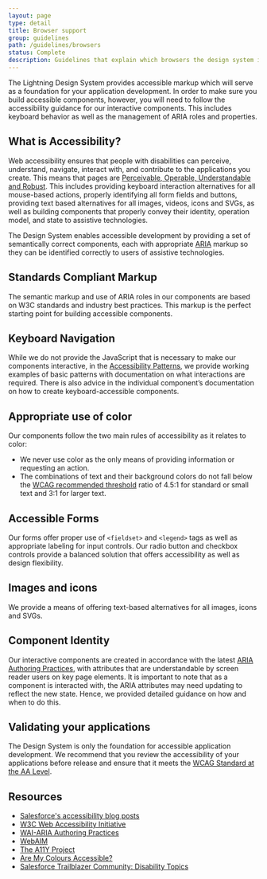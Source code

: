 ```yaml
---
layout: page
type: detail
title: Browser support
group: guidelines
path: /guidelines/browsers
status: Complete
description: Guidelines that explain which browsers the design system is optimized for
---
```

The Lightning Design System provides accessible markup which will serve as a foundation for your application development. In order to make sure you build accessible components, however, you will need to follow the accessibility guidance for our interactive components. This includes keyboard behavior as well as the management of ARIA roles and properties.

What is Accessibility?
----------------------

Web accessibility ensures that people with disabilities can perceive, understand, navigate, interact with, and contribute to the applications you create. This means that pages are [Perceivable, Operable, Understandable and Robust](https://www.w3.org/TR/WCAG20). This includes providing keyboard interaction alternatives for all mouse-based actions, properly identifying all form fields and buttons, providing text based alternatives for all images, videos, icons and SVGs, as well as building components that properly convey their identity, operation model, and state to assistive technologies.

The Design System enables accessible development by providing a set of semantically correct components, each with appropriate [ARIA](https://www.w3.org/TR/wai-aria) markup so they can be identified correctly to users of assistive technologies.

Standards Compliant Markup
--------------------------

The semantic markup and use of ARIA roles in our components are based on W3C standards and industry best practices. This markup is the perfect starting point for building accessible components.

Keyboard Navigation
-------------------

While we do not provide the JavaScript that is necessary to make our components interactive, in the [Accessibility Patterns](/accessibility/patterns/overview), we provide working examples of basic patterns with documentation on what interactions are required. There is also advice in the individual component’s documentation on how to create keyboard-accessible components.

Appropriate use of color
------------------------

Our components follow the two main rules of accessibility as it relates to color:

*   We never use color as the only means of providing information or requesting an action.
*   The combinations of text and their background colors do not fall below the [WCAG recommended threshold](https://www.w3.org/TR/UNDERSTANDING-WCAG20/visual-audio-contrast-contrast.html) ratio of 4.5:1 for standard or small text and 3:1 for larger text.

Accessible Forms
----------------

Our forms offer proper use of `<fieldset>` and `<legend>` tags as well as appropriate labeling for input controls. Our radio button and checkbox controls provide a balanced solution that offers accessibility as well as design flexibility.

Images and icons
----------------

We provide a means of offering text-based alternatives for all images, icons and SVGs.

Component Identity
------------------

Our interactive components are created in accordance with the latest [ARIA Authoring Practices](http://w3c.github.io/aria-practices), with attributes that are understandable by screen reader users on key page elements. It is important to note that as a component is interacted with, the ARIA attributes may need updating to reflect the new state. Hence, we provided detailed guidance on how and when to do this.

Validating your applications
----------------------------

The Design System is only the foundation for accessible application development. We recommend that you review the accessibility of your applications before release and ensure that it meets the [WCAG Standard at the AA Level](https://www.w3.org/TR/WCAG20/#conformance).

Resources
---------

*   [Salesforce's accessibility blog posts](https://medium.com/salesforce-ux/tagged/accessibility)
*   [W3C Web Accessibility Initiative](https://www.w3.org/WAI)
*   [WAI-ARIA Authoring Practices](http://w3c.github.io/aria-practices)
*   [WebAIM](https://webaim.org/)
*   [The A11Y Project](https://a11yproject.com/)
*   [Are My Colours Accessible?](http://www.aremycoloursaccessible.com/)
*   [Salesforce Trailblazer Community: Disability Topics](https://success.salesforce.com/_ui/core/chatter/groups/GroupProfilePage?g=0F93A000000LfSVSA0)

